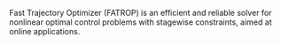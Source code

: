 Fast Trajectory Optimizer (FATROP) is an efficient and reliable solver for nonlinear optimal control problems with stagewise constraints, aimed at online applications.